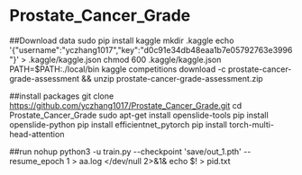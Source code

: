 # Prostate_Cancer_Grade


##Download data
sudo pip install kaggle
mkdir .kaggle
echo '{"username":"yczhang1017","key":"d0c91e34db48eaa1b7e05792763e3996"}' > .kaggle/kaggle.json
chmod 600 .kaggle/kaggle.json
PATH=$PATH:./local/bin
kaggle competitions download -c prostate-cancer-grade-assessment && unzip prostate-cancer-grade-assessment.zip

##install packages
git clone https://github.com/yczhang1017/Prostate_Cancer_Grade.git 
cd Prostate_Cancer_Grade
sudo apt-get install openslide-tools
pip install openslide-python
pip install efficientnet_pytorch
pip install torch-multi-head-attention

##run 
nohup python3 -u train.py --checkpoint 'save/out_1.pth' --resume_epoch 1 > aa.log </dev/null 2>&1&
echo $! > pid.txt